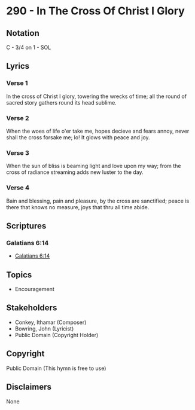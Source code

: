 # 290 - In The Cross Of Christ I Glory

## Notation

C - 3/4 on 1 - SOL

## Lyrics

### Verse 1

In the cross of Christ I glory, towering the wrecks of time; all the round of sacred story gathers round its head sublime.

### Verse 2

When the woes of life o'er take me, hopes decieve and fears annoy, never shall the cross forsake me; lo! It glows with peace and joy.

### Verse 3

When the sun of bliss is beaming light and love upon my way; from the cross of radiance streaming adds new luster to the day.

### Verse 4

Bain and blessing, pain and pleasure, by the cross are sanctified; peace is there that knows no measure, joys that thru all time abide.


## Scriptures

### Galatians 6:14

- [Galatians 6:14](https://www.biblegateway.com/passage/?search=Galatians%206%3A14)


## Topics

- Encouragement

## Stakeholders

- Conkey, Ithamar (Composer)
- Bowring, John (Lyricist)
- Public Domain (Copyright Holder)

## Copyright

Public Domain
(This hymn is free to use)

## Disclaimers

None

